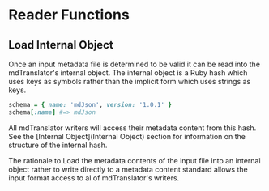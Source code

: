 # Reader Functions
## Load Internal Object

Once an input metadata file is determined to be valid it can be read into the mdTranslator's internal object.  The internal object is a Ruby hash which uses keys as symbols rather than the implicit form which uses strings as keys.

````ruby
schema = { name: 'mdJson', version: '1.0.1' }
schema[:name] #=> mdJson
````

All mdTranslator writers will access their metadata content from this hash.  See the [Internal Object](Internal Object) section for information on the structure of the internal hash.

The rationale to Load the metadata contents of the input file into an internal object rather to write directly to a metadata content standard allows the input format access to al of mdTranslator's writers.


